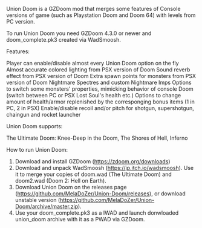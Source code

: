 Union Doom is a GZDoom mod that merges some features of Console versions of game (such as Playstation Doom and Doom 64) with levels from PC version.

To run Union Doom you need GZDoom 4.3.0 or newer and doom_complete.pk3 created via WadSmoosh.

Features:

Player can enable/disable almost every Union Doom option on the fly
Almost accurate colored lighting from PSX version of Doom
Sound reverb effect from PSX version of Doom
Extra spawn points for monsters from PSX version of Doom
Nightmare Spectres and custom Nightmare Imps
Options to switch some monsters' properties, mimicking behavior of console Doom (switch between PC or PSX Lost Soul's health etc.) 
Options to change amount of health/armor  replenished by the corresponging bonus items (1 in PC, 2 in PSX)
Enable/disable recoil and/or pitch for shotgun, supershotgun, chaingun and rocket launcher

Union Doom supports:

The Ultimate Doom: Knee-Deep in the Doom, The Shores of Hell, Inferno

How to run Union Doom:
1. Download and install GZDoom (https://zdoom.org/downloads) 
2. Download and unpack WadSmoosh (https://jp.itch.io/wadsmoosh). Use it to merge your copies of doom.wad (The Ultimate Doom) and doom2.wad (Doom 2: Hell on Earth).
3. Download Union Doom on the releases page (https://github.com/MelaDoZer/Union-Doom/releases), or download unstable version (https://github.com/MelaDoZer/Union-Doom/archive/master.zip).
4. Use your doom_complete.pk3 as a IWAD and launch donwloaded union_doom archive with it as a PWAD via GZDoom.
